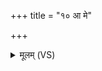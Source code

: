 +++
title = "१० आ मे"

+++
<details><summary>मूलम् (VS)</summary>

आ मे॒ धनं॒ सर॑स्वती॒ पय॑स्फातिं च धा॒न्य॑म्। सि॑नीवा॒ल्युपा व॑हाद॒यं चौदु॑म्बरो म॒णिः ॥
</details>